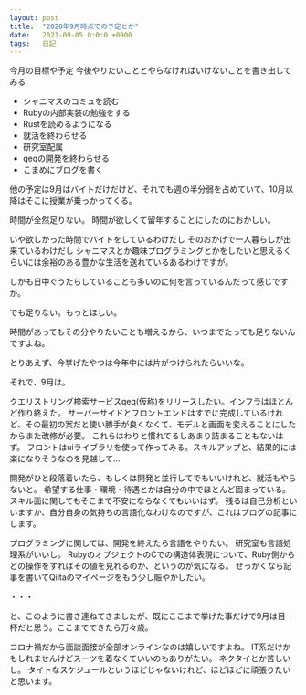 ```yaml
---
layout: post
title:  "2020年9月時点での予定とか"
date:   2021-09-05 0:0:0 +0900
tags:   日記
---
```


今月の目標や予定
今後やりたいこととやらなければいけないことを書き出してみる

- シャニマスのコミュを読む
- Rubyの内部実装の勉強をする
- Rustを読めるようになる
- 就活を終わらせる
- 研究室配属
- qeqの開発を終わらせる
- こまめにブログを書く

他の予定は9月はバイトだけだけど、それでも週の半分弱を占めていて、10月以降はそこに授業が乗っかってくる。

時間が全然足りない。
時間が欲しくて留年することにしたのにおかしい。

いや欲しかった時間でバイトをしているわけだし
そのおかげで一人暮らしが出来ているわけだし
シャニマスとか趣味プログラミングとかをしたいと思えるくらいには余裕のある豊かな生活を送れているあるわけですが。

しかも日中ぐうたらしていることも多いのに何を言っているんだって感じですが。

でも足りない。もっとほしい。

時間があってもその分やりたいことも増えるから、いつまでたっても足りないんですよね。

とりあえず、今挙げたやつは今年中には片がつけられたらいいな。

それで、9月は。

クエリストリング検索サービスqeq(仮称)をリリースしたい。インフラはほとんど作り終えた。
サーバーサイドとフロントエンドはすでに完成しているけれど、その最初の案だと使い勝手が良くなくて、モデルと画面を変えることにしたからまた改修が必要。
これらはわりと慣れてるしあまり詰まることもないはず。
フロントはuiライブラリを使って作ってみる。スキルアップと、結果的には楽になりそうなのを見越して...

開発がひと段落着いたら、もしくは開発と並行してでもいいけれど、就活もやらないと。
希望する仕事・環境・待遇とかは自分の中でほとんど固まっている。
スキル面に関してもそこまで不安にならなくてもいいはず。
残るは自己分析といいますか、自分自身の気持ちの言語化なわけなのですが、これはブログの記事にします。

プログラミングに関しては、開発を終えたら言語をやりたい。
研究室も言語処理系がいいし。
RubyのオブジェクトのCでの構造体表現について、Ruby側からどの操作をすればその値を見れるのか、というのが気になる。
せっかくなら記事を書いてQiitaのマイページをもう少し賑やかしたい。

・・・

と、このように書き連ねてきましたが、既にここまで挙げた事だけで9月は目一杯だと思う。ここまでできたら万々歳。

コロナ禍だから面談面接が全部オンラインなのは嬉しいですよね。
IT系だけかもしれませんけどスーツを着なくていいのもありがたい。
ネクタイとか苦しいし。
タイトなスケジュールというほどじゃないけれど、ほどほどに頑張りたいと思います。

